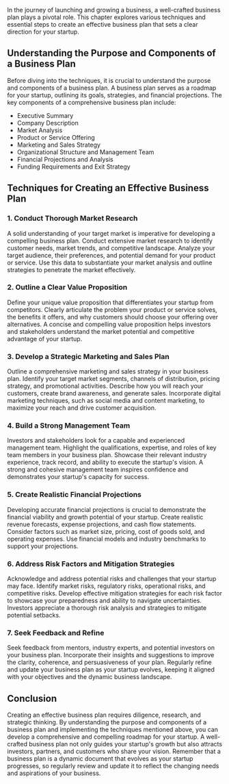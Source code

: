 
In the journey of launching and growing a business, a well-crafted business plan plays a pivotal role. This chapter explores various techniques and essential steps to create an effective business plan that sets a clear direction for your startup.

Understanding the Purpose and Components of a Business Plan
-----------------------------------------------------------

Before diving into the techniques, it is crucial to understand the purpose and components of a business plan. A business plan serves as a roadmap for your startup, outlining its goals, strategies, and financial projections. The key components of a comprehensive business plan include:

* Executive Summary
* Company Description
* Market Analysis
* Product or Service Offering
* Marketing and Sales Strategy
* Organizational Structure and Management Team
* Financial Projections and Analysis
* Funding Requirements and Exit Strategy

Techniques for Creating an Effective Business Plan
--------------------------------------------------

### 1. Conduct Thorough Market Research

A solid understanding of your target market is imperative for developing a compelling business plan. Conduct extensive market research to identify customer needs, market trends, and competitive landscape. Analyze your target audience, their preferences, and potential demand for your product or service. Use this data to substantiate your market analysis and outline strategies to penetrate the market effectively.

### 2. Outline a Clear Value Proposition

Define your unique value proposition that differentiates your startup from competitors. Clearly articulate the problem your product or service solves, the benefits it offers, and why customers should choose your offering over alternatives. A concise and compelling value proposition helps investors and stakeholders understand the market potential and competitive advantage of your startup.

### 3. Develop a Strategic Marketing and Sales Plan

Outline a comprehensive marketing and sales strategy in your business plan. Identify your target market segments, channels of distribution, pricing strategy, and promotional activities. Describe how you will reach your customers, create brand awareness, and generate sales. Incorporate digital marketing techniques, such as social media and content marketing, to maximize your reach and drive customer acquisition.

### 4. Build a Strong Management Team

Investors and stakeholders look for a capable and experienced management team. Highlight the qualifications, expertise, and roles of key team members in your business plan. Showcase their relevant industry experience, track record, and ability to execute the startup's vision. A strong and cohesive management team inspires confidence and demonstrates your startup's capacity for success.

### 5. Create Realistic Financial Projections

Developing accurate financial projections is crucial to demonstrate the financial viability and growth potential of your startup. Create realistic revenue forecasts, expense projections, and cash flow statements. Consider factors such as market size, pricing, cost of goods sold, and operating expenses. Use financial models and industry benchmarks to support your projections.

### 6. Address Risk Factors and Mitigation Strategies

Acknowledge and address potential risks and challenges that your startup may face. Identify market risks, regulatory risks, operational risks, and competitive risks. Develop effective mitigation strategies for each risk factor to showcase your preparedness and ability to navigate uncertainties. Investors appreciate a thorough risk analysis and strategies to mitigate potential setbacks.

### 7. Seek Feedback and Refine

Seek feedback from mentors, industry experts, and potential investors on your business plan. Incorporate their insights and suggestions to improve the clarity, coherence, and persuasiveness of your plan. Regularly refine and update your business plan as your startup evolves, keeping it aligned with your objectives and the dynamic business landscape.

Conclusion
----------

Creating an effective business plan requires diligence, research, and strategic thinking. By understanding the purpose and components of a business plan and implementing the techniques mentioned above, you can develop a comprehensive and compelling roadmap for your startup. A well-crafted business plan not only guides your startup's growth but also attracts investors, partners, and customers who share your vision. Remember that a business plan is a dynamic document that evolves as your startup progresses, so regularly review and update it to reflect the changing needs and aspirations of your business.
